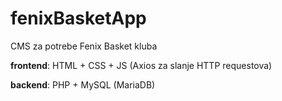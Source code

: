 # fenixBasketApp
CMS za potrebe Fenix Basket kluba

<b>frontend</b>: HTML + CSS + JS (Axios za slanje HTTP requestova)

<b>backend</b>: PHP + MySQL (MariaDB)
